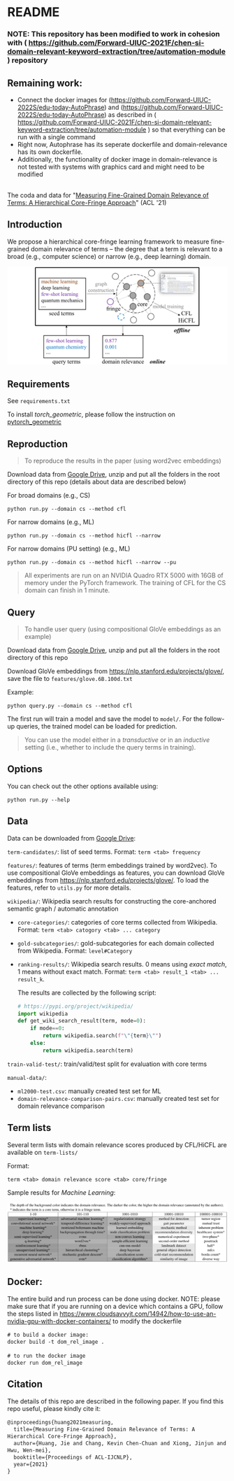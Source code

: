 # README

### NOTE: This repository has been modified to work in cohesion with ( https://github.com/Forward-UIUC-2021F/chen-si-domain-relevant-keyword-extraction/tree/automation-module ) repository


## Remaining work:
- Connect the docker images for (https://github.com/Forward-UIUC-2022S/edu-today-AutoPhrase) and (https://github.com/Forward-UIUC-2022S/edu-today-AutoPhrase) as described in ( https://github.com/Forward-UIUC-2021F/chen-si-domain-relevant-keyword-extraction/tree/automation-module ) so that everything can be run with a single command
- Right now, Autophrase has its seperate dockerfile and domain-relevance has its own dockerfile.
- Additionally, the functionality of docker image in domain-relevance is not tested with systems with graphics card and might need to be modified

\
The coda and data for "[Measuring Fine-Grained Domain Relevance of Terms: A Hierarchical Core-Fringe Approach](https://arxiv.org/abs/2105.13255)" (ACL '21)



## Introduction

We propose a hierarchical core-fringe learning framework to measure fine-grained domain relevance of terms – the degree that a term is relevant to a broad (e.g., computer science) or narrow (e.g., deep learning) domain.

![image-20210528201234901](figure/overview.png)



## Requirements

See `requirements.txt`

To install *torch_geometric*, please follow the instruction on [pytorch_geometric](https://github.com/rusty1s/pytorch_geometric)



## Reproduction

> To reproduce the results in the paper (using word2vec embeddings)



Download data from [Google Drive](https://drive.google.com/drive/folders/1wh4qQj5ALNjsIpwi_6UVO-qA86Epx7w3?usp=sharing), unzip and put all the folders in the root directory of this repo (details about data are described below)

For broad domains (e.g., CS)

```
python run.py --domain cs --method cfl
```

For narrow domains (e.g., ML)

```
python run.py --domain cs --method hicfl --narrow
```

For narrow domains (PU setting)  (e.g., ML)

```
python run.py --domain cs --method hicfl --narrow --pu
```

> All experiments are run on an NVIDIA Quadro RTX 5000 with 16GB of memory under the PyTorch framework. The training of CFL for the CS domain can finish in 1 minute.



## Query

> To handle user query (using compositional GloVe embeddings as an example)



Download data from [Google Drive](https://drive.google.com/drive/folders/1wh4qQj5ALNjsIpwi_6UVO-qA86Epx7w3?usp=sharing), unzip and put all the folders in the root directory of this repo

Download GloVe embeddings from https://nlp.stanford.edu/projects/glove/, save the file to `features/glove.6B.100d.txt`



Example:

```
python query.py --domain cs --method cfl
```

The first run will train a model and save the model to `model/`. For the follow-up queries, the trained model can be loaded for prediction.



> You can use the model either in a *transductive* or in an *inductive* setting (i.e., whether to include the query terms in training).



## Options

You can check out the other options available using:

```
python run.py --help
```



## Data

Data can be downloaded from [Google Drive](https://drive.google.com/drive/folders/1wh4qQj5ALNjsIpwi_6UVO-qA86Epx7w3?usp=sharing):

`term-candidates/`: list of seed terms. Format: `term <tab> frequency`

`features/`: features of terms (term embeddings trained by word2vec). To use compositional GloVe embeddings as features, you can download GloVe embeddings from https://nlp.stanford.edu/projects/glove/. To load the features, refer to `utils.py` for more details.

`wikipedia/`: Wikipedia search results for constructing the core-anchored semantic graph / automatic annotation

- `core-categories/`: categories of core terms collected from Wikipedia. Format: `term <tab> catogory <tab> ... category `

- `gold-subcategories/`: gold-subcategories for each domain collected from Wikipedia. Format: `level#Category`

- `ranking-results/`: Wikipedia search results. 0 means using *exact match*, 1 means without exact match. Format: `term <tab> result_1 <tab> ... result_k`.

  The results are collected by the following script:

  ```python
  # https://pypi.org/project/wikipedia/
  import wikipedia
  def get_wiki_search_result(term, mode=0):
      if mode==0:
          return wikipedia.search(f"\"{term}\"")
      else:
          return wikipedia.search(term)
  ```

`train-valid-test/`: train/valid/test split for evaluation with core terms

`manual-data/`: 

- `ml2000-test.csv`: manually created test set for ML 
- `domain-relevance-comparison-pairs.csv`: manually created test set for domain relevance comparison



## Term lists

Several term lists with domain relevance scores produced by CFL/HiCFL are available on `term-lists/`

Format:

```
term <tab> domain relevance score <tab> core/fringe
```

Sample results for *Machine Learning*:

![image-20210528201345177](figure/term-list-ml.png)


## Docker:
The entire build and run process can be done using docker. 
NOTE: please make sure that if you are running on a device which contains a GPU, follow the steps listed in https://www.cloudsavvyit.com/14942/how-to-use-an-nvidia-gpu-with-docker-containers/ to modify the dockerfile

```
# to build a docker image:
docker build -t dom_rel_image .

# to run the docker image
docker run dom_rel_image
```

## Citation

The details of this repo are described in the following paper. If you find this repo useful, please kindly cite it:

```
@inproceedings{huang2021measuring,
  title={Measuring Fine-Grained Domain Relevance of Terms: A Hierarchical Core-Fringe Approach},
  author={Huang, Jie and Chang, Kevin Chen-Chuan and Xiong, Jinjun and Hwu, Wen-mei},
  booktitle={Proceedings of ACL-IJCNLP},
  year={2021}
}
```

